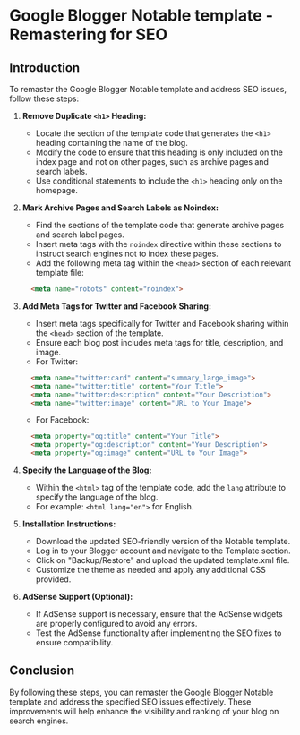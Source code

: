 # Google Blogger Notable template - Remastering for SEO

## Introduction

To remaster the Google Blogger Notable template and address SEO issues, follow these steps:

1. **Remove Duplicate `<h1>` Heading:**
   - Locate the section of the template code that generates the `<h1>` heading containing the name of the blog.
   - Modify the code to ensure that this heading is only included on the index page and not on other pages, such as archive pages and search labels.
   - Use conditional statements to include the `<h1>` heading only on the homepage.

2. **Mark Archive Pages and Search Labels as Noindex:**
   - Find the sections of the template code that generate archive pages and search label pages.
   - Insert meta tags with the `noindex` directive within these sections to instruct search engines not to index these pages.
   - Add the following meta tag within the `<head>` section of each relevant template file:

   ```html
     <meta name="robots" content="noindex">
   ```

3. **Add Meta Tags for Twitter and Facebook Sharing:**
   - Insert meta tags specifically for Twitter and Facebook sharing within the `<head>` section of the template.
   - Ensure each blog post includes meta tags for title, description, and image.
   - For Twitter:

   ```html
     <meta name="twitter:card" content="summary_large_image">
     <meta name="twitter:title" content="Your Title">
     <meta name="twitter:description" content="Your Description">
     <meta name="twitter:image" content="URL to Your Image">
   ```

   - For Facebook:

   ```html
     <meta property="og:title" content="Your Title">
     <meta property="og:description" content="Your Description">
     <meta property="og:image" content="URL to Your Image">
   ```

4. **Specify the Language of the Blog:**
   - Within the `<html>` tag of the template code, add the `lang` attribute to specify the language of the blog.
   - For example: `<html lang="en">` for English.

5. **Installation Instructions:**
   - Download the updated SEO-friendly version of the Notable template.
   - Log in to your Blogger account and navigate to the Template section.
   - Click on "Backup/Restore" and upload the updated template.xml file.
   - Customize the theme as needed and apply any additional CSS provided.

6. **AdSense Support (Optional):**
   - If AdSense support is necessary, ensure that the AdSense widgets are properly configured to avoid any errors.
   - Test the AdSense functionality after implementing the SEO fixes to ensure compatibility.

## Conclusion

By following these steps, you can remaster the Google Blogger Notable template and address the specified SEO issues effectively. These improvements will help enhance the visibility and ranking of your blog on search engines.